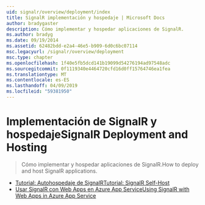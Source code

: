 ```yaml
---
uid: signalr/overview/deployment/index
title: SignalR implementación y hospedaje | Microsoft Docs
author: bradygaster
description: Cómo implementar y hospedar aplicaciones de SignalR.
ms.author: bradyg
ms.date: 09/19/2014
ms.assetid: 62482bdd-e2a4-46e5-b909-6d0c6bc07114
msc.legacyurl: /signalr/overview/deployment
msc.type: chapter
ms.openlocfilehash: 1f40e5fb5dcd141b19099d54276194ad97548adc
ms.sourcegitcommit: 0f1119340e4464720cfd16d0ff15764746ea1fea
ms.translationtype: MT
ms.contentlocale: es-ES
ms.lasthandoff: 04/09/2019
ms.locfileid: "59381950"
---
```

# <a name="signalr-deployment-and-hosting"></a><span data-ttu-id="37f27-103">Implementación de SignalR y hospedaje</span><span class="sxs-lookup"><span data-stu-id="37f27-103">SignalR Deployment and Hosting</span></span>

> <span data-ttu-id="37f27-104">Cómo implementar y hospedar aplicaciones de SignalR.</span><span class="sxs-lookup"><span data-stu-id="37f27-104">How to deploy and host SignalR applications.</span></span>


- [<span data-ttu-id="37f27-105">Tutorial: Autohospedaje de SignalR</span><span class="sxs-lookup"><span data-stu-id="37f27-105">Tutorial: SignalR Self-Host</span></span>](tutorial-signalr-self-host.md)
- [<span data-ttu-id="37f27-106">Usar SignalR con Web Apps en Azure App Service</span><span class="sxs-lookup"><span data-stu-id="37f27-106">Using SignalR with Web Apps in Azure App Service</span></span>](using-signalr-with-azure-web-sites.md)
